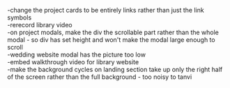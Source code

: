 -change the project cards to be entirely links rather than just the link symbols  
-rerecord library video  
-on project modals, make the div the scrollable part rather than the whole modal - so div has set height and won't make the modal large enough to scroll  
-wedding website modal has the picture too low  
-embed walkthrough video for library website  
-make the background cycles on landing section take up only the right half of the screen rather than the full background - too noisy to tanvi
